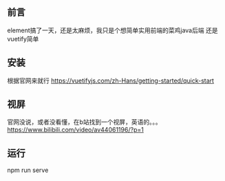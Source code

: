 ## 前言
element搞了一天，还是太麻烦，我只是个想简单实用前端的菜鸡java后端
还是vuetify简单
## 安装
根据官网来就行
https://vuetifyjs.com/zh-Hans/getting-started/quick-start
## 视屏
官网没说，或者没看懂，在b站找到一个视屏，英语的。。。
https://www.bilibili.com/video/av44061196/?p=1
## 运行
npm run serve
